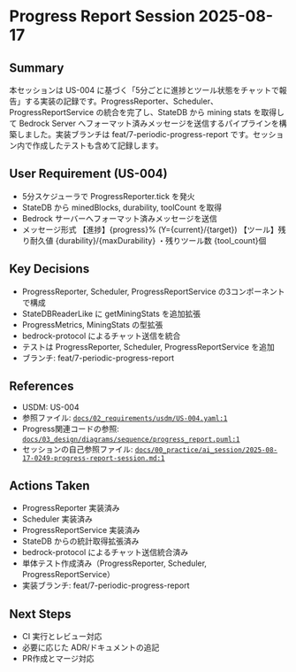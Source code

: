 # Progress Report Session 2025-08-17

## Summary
本セッションは US-004 に基づく「5分ごとに進捗とツール状態をチャットで報告」する実装の記録です。ProgressReporter、Scheduler、ProgressReportService の統合を完了し、StateDB から mining stats を取得して Bedrock Server へフォーマット済みメッセージを送信するパイプラインを構築しました。実装ブランチは feat/7-periodic-progress-report です。セッション内で作成したテストも含めて記録します。

## User Requirement (US-004)
- 5分スケジューラで ProgressReporter.tick を発火
- StateDB から minedBlocks, durability, toolCount を取得
- Bedrock サーバーへフォーマット済みメッセージを送信
- メッセージ形式
  【進捗】{progress}%  (Y={current}/{target})
  【ツール】残り耐久値 {durability}/{maxDurability} ・残りツール数 {tool_count}個

## Key Decisions
- ProgressReporter, Scheduler, ProgressReportService の3コンポーネントで構成
- StateDBReaderLike に getMiningStats を追加拡張
- ProgressMetrics, MiningStats の型拡張
- bedrock-protocol によるチャット送信を統合
- テストは ProgressReporter, Scheduler, ProgressReportService を追加
- ブランチ: feat/7-periodic-progress-report

## References
- USDM: US-004
- 参照ファイル: [`docs/02_requirements/usdm/US-004.yaml:1`](docs/02_requirements/usdm/US-004.yaml:1)
- Progress関連コードの参照: [`docs/03_design/diagrams/sequence/progress_report.puml:1`](docs/03_design/diagrams/sequence/progress_report.puml:1)
- セッションの自己参照ファイル: [`docs/00_practice/ai_session/2025-08-17-0249-progress-report-session.md:1`](docs/00_practice/ai_session/2025-08-17-0249-progress-report-session.md:1)

## Actions Taken
- ProgressReporter 実装済み
- Scheduler 実装済み
- ProgressReportService 実装済み
- StateDB からの統計取得拡張済み
- bedrock-protocol によるチャット送信統合済み
- 単体テスト作成済み（ProgressReporter, Scheduler, ProgressReportService）
- 実装ブランチ: feat/7-periodic-progress-report

## Next Steps
- CI 実行とレビュー対応
- 必要に応じた ADR/ドキュメントの追記
- PR作成とマージ対応
